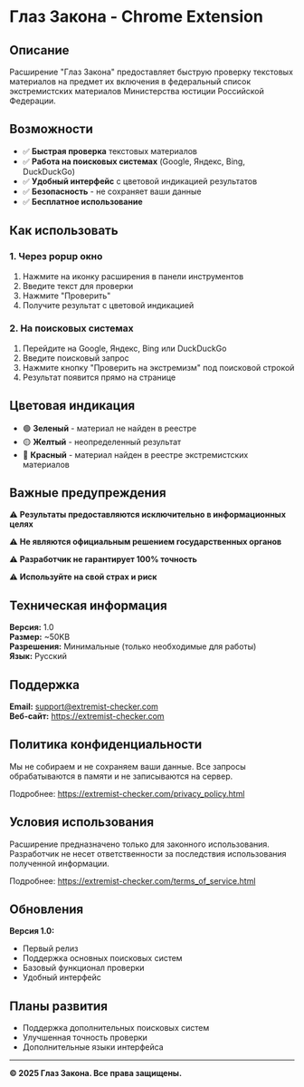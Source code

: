# Глаз Закона - Chrome Extension

## Описание

Расширение "Глаз Закона" предоставляет быструю проверку текстовых материалов на предмет их включения в федеральный список экстремистских материалов Министерства юстиции Российской Федерации.

## Возможности

- ✅ **Быстрая проверка** текстовых материалов
- ✅ **Работа на поисковых системах** (Google, Яндекс, Bing, DuckDuckGo)
- ✅ **Удобный интерфейс** с цветовой индикацией результатов
- ✅ **Безопасность** - не сохраняет ваши данные
- ✅ **Бесплатное использование**

## Как использовать

### 1. Через popup окно
1. Нажмите на иконку расширения в панели инструментов
2. Введите текст для проверки
3. Нажмите "Проверить"
4. Получите результат с цветовой индикацией

### 2. На поисковых системах
1. Перейдите на Google, Яндекс, Bing или DuckDuckGo
2. Введите поисковый запрос
3. Нажмите кнопку "Проверить на экстремизм" под поисковой строкой
4. Результат появится прямо на странице

## Цветовая индикация

- 🟢 **Зеленый** - материал не найден в реестре
- 🟡 **Желтый** - неопределенный результат
- 🔴 **Красный** - материал найден в реестре экстремистских материалов

## Важные предупреждения

⚠️ **Результаты предоставляются исключительно в информационных целях**

⚠️ **Не являются официальным решением государственных органов**

⚠️ **Разработчик не гарантирует 100% точность**

⚠️ **Используйте на свой страх и риск**

## Техническая информация

**Версия:** 1.0  
**Размер:** ~50KB  
**Разрешения:** Минимальные (только необходимые для работы)  
**Язык:** Русский  

## Поддержка

**Email:** support@extremist-checker.com  
**Веб-сайт:** https://extremist-checker.com  

## Политика конфиденциальности

Мы не собираем и не сохраняем ваши данные. Все запросы обрабатываются в памяти и не записываются на сервер.

Подробнее: https://extremist-checker.com/privacy_policy.html

## Условия использования

Расширение предназначено только для законного использования. Разработчик не несет ответственности за последствия использования полученной информации.

Подробнее: https://extremist-checker.com/terms_of_service.html

## Обновления

**Версия 1.0:**
- Первый релиз
- Поддержка основных поисковых систем
- Базовый функционал проверки
- Удобный интерфейс

## Планы развития

- Поддержка дополнительных поисковых систем
- Улучшенная точность проверки
- Дополнительные языки интерфейса

---

**© 2025 Глаз Закона. Все права защищены.** 